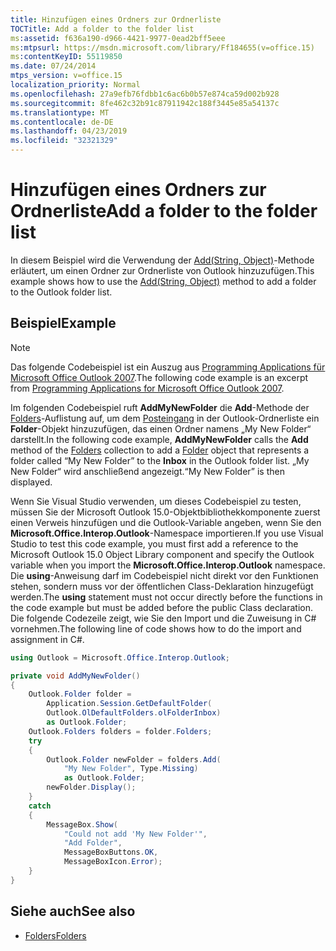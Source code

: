 ```yaml
---
title: Hinzufügen eines Ordners zur Ordnerliste
TOCTitle: Add a folder to the folder list
ms:assetid: f636a190-d966-4421-9977-0ead2bff5eee
ms:mtpsurl: https://msdn.microsoft.com/library/Ff184655(v=office.15)
ms:contentKeyID: 55119850
ms.date: 07/24/2014
mtps_version: v=office.15
localization_priority: Normal
ms.openlocfilehash: 27a9efb76fdbb1c6ac6b0b57e874ca59d002b928
ms.sourcegitcommit: 8fe462c32b91c87911942c188f3445e85a54137c
ms.translationtype: MT
ms.contentlocale: de-DE
ms.lasthandoff: 04/23/2019
ms.locfileid: "32321329"
---
```

# <a name="add-a-folder-to-the-folder-list"></a><span data-ttu-id="199c1-102">Hinzufügen eines Ordners zur Ordnerliste</span><span class="sxs-lookup"><span data-stu-id="199c1-102">Add a folder to the folder list</span></span>

<span data-ttu-id="199c1-103">In diesem Beispiel wird die Verwendung der [Add(String, Object)](https://msdn.microsoft.com/library/bb645065\(v=office.15\))-Methode erläutert, um einen Ordner zur Ordnerliste von Outlook hinzuzufügen.</span><span class="sxs-lookup"><span data-stu-id="199c1-103">This example shows how to use the [Add(String, Object)](https://msdn.microsoft.com/library/bb645065\(v=office.15\)) method to add a folder to the Outlook folder list.</span></span>

## <a name="example"></a><span data-ttu-id="199c1-104">Beispiel</span><span class="sxs-lookup"><span data-stu-id="199c1-104">Example</span></span>

> [!NOTE] 
> <span data-ttu-id="199c1-105">Das folgende Codebeispiel ist ein Auszug aus [Programming Applications für Microsoft Office Outlook 2007](https://www.amazon.com/gp/product/0735622493?ie=UTF8&tag=msmsdn-20&linkCode=as2&camp=1789&creative=9325&creativeASIN=0735622493).</span><span class="sxs-lookup"><span data-stu-id="199c1-105">The following code example is an excerpt from [Programming Applications for Microsoft Office Outlook 2007](https://www.amazon.com/gp/product/0735622493?ie=UTF8&tag=msmsdn-20&linkCode=as2&camp=1789&creative=9325&creativeASIN=0735622493).</span></span>


<span data-ttu-id="199c1-106">Im folgenden Codebeispiel ruft **AddMyNewFolder** die **Add**-Methode der [Folders](https://msdn.microsoft.com/library/bb612071\(v=office.15\))-Auflistung auf, um dem [Posteingang](https://msdn.microsoft.com/library/bb645774\(v=office.15\)) in der Outlook-Ordnerliste ein **Folder**-Objekt hinzuzufügen, das einen Ordner namens „My New Folder“ darstellt.</span><span class="sxs-lookup"><span data-stu-id="199c1-106">In the following code example, **AddMyNewFolder** calls the **Add** method of the [Folders](https://msdn.microsoft.com/library/bb612071\(v=office.15\)) collection to add a [Folder](https://msdn.microsoft.com/library/bb645774\(v=office.15\)) object that represents a folder called “My New Folder” to the **Inbox** in the Outlook folder list.</span></span> <span data-ttu-id="199c1-107">„My New Folder“ wird anschließend angezeigt.</span><span class="sxs-lookup"><span data-stu-id="199c1-107">“My New Folder” is then displayed.</span></span>

<span data-ttu-id="199c1-108">Wenn Sie Visual Studio verwenden, um dieses Codebeispiel zu testen, müssen Sie der Microsoft Outlook 15.0-Objektbibliothekkomponente zuerst einen Verweis hinzufügen und die Outlook-Variable angeben, wenn Sie den **Microsoft.Office.Interop.Outlook**-Namespace importieren.</span><span class="sxs-lookup"><span data-stu-id="199c1-108">If you use Visual Studio to test this code example, you must first add a reference to the Microsoft Outlook 15.0 Object Library component and specify the Outlook variable when you import the **Microsoft.Office.Interop.Outlook** namespace.</span></span> <span data-ttu-id="199c1-109">Die **using**-Anweisung darf im Codebeispiel nicht direkt vor den Funktionen stehen, sondern muss vor der öffentlichen Class-Deklaration hinzugefügt werden.</span><span class="sxs-lookup"><span data-stu-id="199c1-109">The **using** statement must not occur directly before the functions in the code example but must be added before the public Class declaration.</span></span> <span data-ttu-id="199c1-110">Die folgende Codezeile zeigt, wie Sie den Import und die Zuweisung in C\# vornehmen.</span><span class="sxs-lookup"><span data-stu-id="199c1-110">The following line of code shows how to do the import and assignment in C\#.</span></span>

```csharp
using Outlook = Microsoft.Office.Interop.Outlook;
```


```csharp
private void AddMyNewFolder()
{
    Outlook.Folder folder =
        Application.Session.GetDefaultFolder(
        Outlook.OlDefaultFolders.olFolderInbox)
        as Outlook.Folder;
    Outlook.Folders folders = folder.Folders;
    try
    {
        Outlook.Folder newFolder = folders.Add(
            "My New Folder", Type.Missing)
            as Outlook.Folder;
        newFolder.Display();
    }
    catch
    {
        MessageBox.Show(
            "Could not add 'My New Folder'",
            "Add Folder",
            MessageBoxButtons.OK,
            MessageBoxIcon.Error);
    }
}
```

## <a name="see-also"></a><span data-ttu-id="199c1-111">Siehe auch</span><span class="sxs-lookup"><span data-stu-id="199c1-111">See also</span></span>

- [<span data-ttu-id="199c1-112">Folders</span><span class="sxs-lookup"><span data-stu-id="199c1-112">Folders</span></span>](folders.md)

